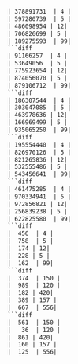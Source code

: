 ```diff
| 378891731  | 4 |
| 597280739  | 5 |
| 486098954 | 12|
| 706826699 | 5 |
| 189275593  | 99|
```diff
| 91166257  | 4 |
| 53649056  | 5 |
| 775923654 | 12|
| 874056070 | 5 |
| 879106712  | 99|
```diff
| 186307544  | 4 |
| 303047085  | 5 |
| 463978636 | 12|
| 166969499 | 5 |
| 935065250  | 99|
```diff
| 195554440  | 4 |
| 826970126  | 5 |
| 821265836 | 12|
| 532555486 | 5 |
| 543456641  | 99|
```diff
| 461475285  | 4 |
| 970334941  | 5 |
| 972856821 | 12|
| 256839238 | 5 |
| 622825580  | 99|
```diff
|  456  | 4 |
|  758  | 5 |
|  174 | 12|
|  228 | 5 |
|  162  | 99|
```diff
|  374  | 150 |
|  989  | 120 |
|  182 | 420|
|  389 | 157 |
|  667  | 556|
```diff
|  561  | 150 |
|   36  | 120 |
|  861 | 420|
|  160 | 157 |
|  125  | 556|
